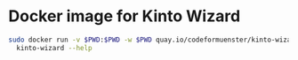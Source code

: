 # Docker image for Kinto Wizard

```bash
sudo docker run -v $PWD:$PWD -w $PWD quay.io/codeformuenster/kinto-wizard:2.4.0 \
  kinto-wizard --help
```
